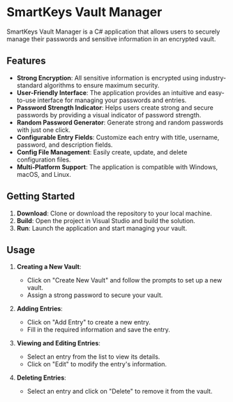 # SmartKeys Vault Manager

SmartKeys Vault Manager is a C# application that allows users to securely manage their passwords and sensitive information in an encrypted vault.

## Features

- **Strong Encryption**: All sensitive information is encrypted using industry-standard algorithms to ensure maximum security.
- **User-Friendly Interface**: The application provides an intuitive and easy-to-use interface for managing your passwords and entries.
- **Password Strength Indicator**: Helps users create strong and secure passwords by providing a visual indicator of password strength.
- **Random Password Generator**: Generate strong and random passwords with just one click.
- **Configurable Entry Fields**: Customize each entry with title, username, password, and description fields.
- **Config File Management**: Easily create, update, and delete configuration files.
- **Multi-Platform Support**: The application is compatible with Windows, macOS, and Linux.

## Getting Started

1. **Download**: Clone or download the repository to your local machine.
2. **Build**: Open the project in Visual Studio and build the solution.
3. **Run**: Launch the application and start managing your vault.

## Usage

1. **Creating a New Vault**:
   - Click on "Create New Vault" and follow the prompts to set up a new vault.
   - Assign a strong password to secure your vault.

2. **Adding Entries**:
   - Click on "Add Entry" to create a new entry.
   - Fill in the required information and save the entry.

3. **Viewing and Editing Entries**:
   - Select an entry from the list to view its details.
   - Click on "Edit" to modify the entry's information.

4. **Deleting Entries**:
   - Select an entry and click on "Delete" to remove it from the vault.
